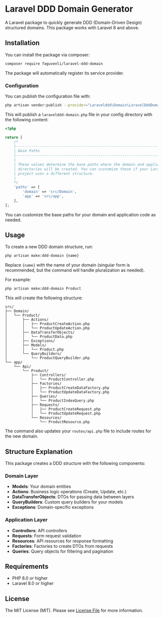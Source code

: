 # Laravel DDD Domain Generator

A Laravel package to quickly generate DDD (Domain-Driven Design) structured domains. This package works with Laravel 8 and above.

## Installation

You can install the package via composer:

```bash
composer require faguvenli/laravel-ddd-domain
```

The package will automatically register its service provider.

### Configuration

You can publish the configuration file with:

```bash
php artisan vendor:publish --provider="Laravelddd\Domain\LaravelDddDomainServiceProvider" --tag="config"
```

This will publish a `laravelddd-domain.php` file in your config directory with the following content:

```php
<?php

return [
    /*
    |--------------------------------------------------------------------------
    | Base Paths
    |--------------------------------------------------------------------------
    |
    | These values determine the base paths where the domain and application
    | directories will be created. You can customize these if your Laravel
    | project uses a different structure.
    |
    */
    'paths' => [
        'domain' => 'src/Domain',
        'app' => 'src/app',
    ],
];
```

You can customize the base paths for your domain and application code as needed.

## Usage

To create a new DDD domain structure, run:

```bash
php artisan make:ddd-domain {name}
```

Replace `{name}` with the name of your domain (singular form is recommended, but the command will handle pluralization as needed).

For example:

```bash
php artisan make:ddd-domain Product
```

This will create the following structure:

```
src/
├── Domain/
│   └── Product/
│       ├── Actions/
│       │   ├── ProductCreateAction.php
│       │   └── ProductUpdateAction.php
│       ├── DataTransferObjects/
│       │   └── ProductData.php
│       ├── Exceptions/
│       ├── Models/
│       │   └── Product.php
│       └── QueryBuilders/
│           └── ProductQueryBuilder.php
└── app/
    └── Api/
        └── Product/
            ├── Controllers/
            │   └── ProductController.php
            ├── Factories/
            │   ├── ProductCreateDataFactory.php
            │   └── ProductUpdateDataFactory.php
            ├── Queries/
            │   └── ProductIndexQuery.php
            ├── Requests/
            │   ├── ProductCreateRequest.php
            │   └── ProductUpdateRequest.php
            └── Resources/
                └── ProductResource.php
```

The command also updates your `routes/api.php` file to include routes for the new domain.

## Structure Explanation

This package creates a DDD structure with the following components:

### Domain Layer
- **Models**: Your domain entities
- **Actions**: Business logic operations (Create, Update, etc.)
- **DataTransferObjects**: DTOs for passing data between layers
- **QueryBuilders**: Custom query builders for your models
- **Exceptions**: Domain-specific exceptions

### Application Layer
- **Controllers**: API controllers
- **Requests**: Form request validation
- **Resources**: API resources for response formatting
- **Factories**: Factories to create DTOs from requests
- **Queries**: Query objects for filtering and pagination

## Requirements

- PHP 8.0 or higher
- Laravel 8.0 or higher

## License

The MIT License (MIT). Please see [License File](LICENSE.md) for more information.
